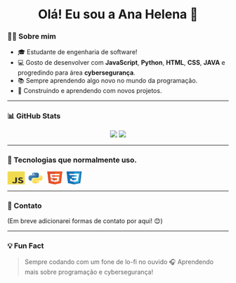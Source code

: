 <h1 align="center">Olá! Eu sou a Ana Helena 👋</h1>



### 👩‍💻 Sobre mim

- 🎓 Estudante de engenharia de software!
- 💻 Gosto de desenvolver com **JavaScript**, **Python**, **HTML**, **CSS**, **JAVA** e progredindo para área **cybersegurança**.
- 📚 Sempre aprendendo algo novo no mundo da programação.
- 🤍 Construindo e aprendendo com novos projetos.

---

### 📊 GitHub Stats

<div align="center">
<img height="180em" src="https://github-readme-stats.vercel.app/api?username=anabuery&show_icons=true&theme=radical"/>
<img height="180em" src="https://github-readme-stats.vercel.app/api/top-langs/?username=anabuery&layout=compact&theme=radical"/>
</div>

---

### 🚀 Tecnologias que normalmente uso.

<div style="display: inline_block">
<img align="center" alt="Ana-Js" height="30" width="40" src="https://raw.githubusercontent.com/devicons/devicon/master/icons/javascript/javascript-original.svg">
<img align="center" alt="Ana-Python" height="30" width="40" src="https://raw.githubusercontent.com/devicons/devicon/master/icons/python/python-original.svg">
<img align="center" alt="Ana-HTML" height="30" width="40" src="https://raw.githubusercontent.com/devicons/devicon/master/icons/html5/html5-original.svg">
<img align="center" alt="Ana-CSS" height="30" width="40" src="https://raw.githubusercontent.com/devicons/devicon/master/icons/css3/css3-original.svg">
</div>

---

### 💬 Contato

(Em breve adicionarei formas de contato por aqui! 😊)

---

### 💡 Fun Fact
> Sempre codando com um fone de lo-fi no ouvido 🎧
> Aprendendo mais sobre programação e cybersegurança!
